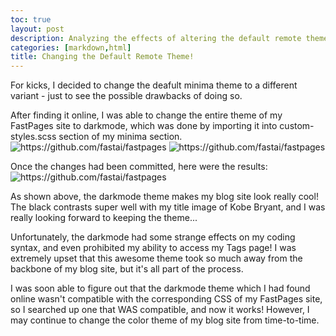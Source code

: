 ```yaml
---
toc: true
layout: post
description: Analyzing the effects of altering the default remote theme for my FastPages site. 
categories: [markdown,html]
title: Changing the Default Remote Theme!
---
```


For kicks, I decided to change the deafult minima theme to a different variant - just to see the possible drawbacks of doing so. 

After finding it online, I was able to change the entire theme of my FastPages site to darkmode, which was done by importing it into custom-styles.scss section of my minima section. 
![]({{site.baseurl}}/images/darkmode1.png "https://github.com/fastai/fastpages")
![]({{site.baseurl}}/images/darkmode2.png "https://github.com/fastai/fastpages")




Once the changes had been committed, here were the results:
![]({{site.baseurl}}/images/themechange.png "https://github.com/fastai/fastpages")


As shown above, the darkmode theme makes my blog site look really cool! The black contrasts super well with my title image of Kobe Bryant, and I was really looking forward to keeping the theme... 

Unfortunately, the darkmode had some strange effects on my coding syntax, and even prohibited my ability to access my Tags page! I was extremely upset that this awesome theme took so much away from the backbone of my blog site, but it's all part of the process. 

I was soon able to figure out that the darkmode theme which I had found online wasn't compatible with the corresponding CSS of my FastPages site, so I searched up one that WAS compatible, and now it works! However, I may continue to change the color theme of my blog site from time-to-time. 
